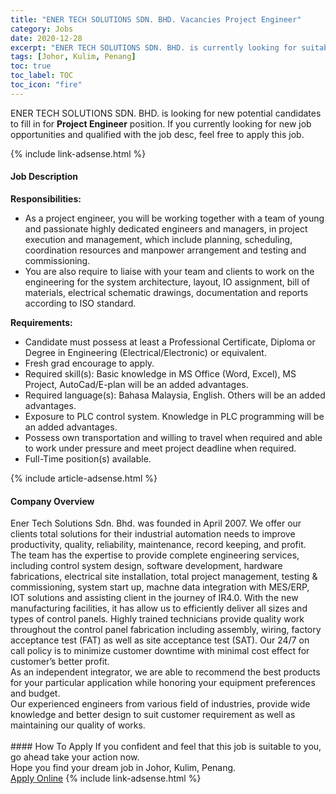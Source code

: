 ```yaml
---
title: "ENER TECH SOLUTIONS SDN. BHD. Vacancies Project Engineer" 
category: Jobs 
date: 2020-12-28 
excerpt: "ENER TECH SOLUTIONS SDN. BHD. is currently looking for suitable person to fill in the Project Engineer which positioned at Johor, Kulim, Penang" 
tags: [Johor, Kulim, Penang] 
toc: true 
toc_label: TOC 
toc_icon: "fire" 
--- 
```


<p>ENER TECH SOLUTIONS SDN. BHD. is looking for new potential candidates to fill in for <b>Project Engineer</b> position. If you currently looking for new job opportunities and qualified with the job desc, feel free to apply this job.
</p>{% include link-adsense.html %} 
<div><div><div><h4>Job Description</h4></div></div><div><div><span><div><p><strong>Responsibilities:</strong></p><ul><li>As a project engineer, you will be working together with a team of young and passionate highly dedicated engineers and managers, in project execution and management, which include planning, scheduling, coordination resources and manpower arrangement and testing and commissioning.</li><li>You are also require to liaise with your team and clients to work on the engineering for the system architecture, layout, IO assignment, bill of materials, electrical schematic drawings, documentation and reports according to ISO standard.</li></ul><p><strong>Requirements:</strong></p><ul><li>Candidate must possess at least a Professional Certificate, Diploma or Degree in Engineering (Electrical/Electronic) or equivalent.</li><li>Fresh grad encourage to apply.</li><li>Required skill(s): Basic knowledge in MS Office (Word, Excel), MS Project, AutoCad/E-plan will be an added advantages.</li><li>Required language(s): Bahasa Malaysia, English. Others will be an added advantages.</li><li>Exposure to PLC control system. Knowledge in PLC programming will be an added advantages.</li><li>Possess own transportation and willing to travel when required and able to work under pressure and meet project deadline when required.</li><li>Full-Time position(s) available.</li></ul></div></span></div></div></div> 
{% include article-adsense.html %} 
<div><div><div><h4>Company Overview</h4></div></div><div><div><span><div><div>Ener Tech Solutions Sdn. Bhd. was founded in April 2007. We offer our clients total solutions for their industrial automation needs to improve productivity, quality, reliability, maintenance, record keeping, and profit.</div>
<div>The team has the expertise to provide complete engineering services, including control system design, software development, hardware fabrications, electrical site installation, total project management, testing &amp; commissioning, system start up, machne data integration with MES/ERP, IOT solutions and assisting client in the journey of IR4.0. With the new manufacturing facilities, it has allow us to efficiently deliver all sizes and types of control panels. Highly trained technicians provide quality work throughout the control panel fabrication including assembly, wiring, factory acceptance test (FAT) as well as site acceptance test (SAT).&#160;Our 24/7 on call policy is to minimize customer downtime with minimal cost effect for customer&#8217;s better profit.&#160;</div>
<div>As an independent integrator, we are able to recommend the best products for your particular application while honoring your equipment preferences and budget.</div>
<div>Our experienced engineers from various field of industries, provide wide knowledge and better design to suit customer requirement as well as maintaining our quality of works.<br>
&#160;</div></div></span></div></div></div> 
#### How To Apply 
If you confident and feel that this job is suitable to you, go ahead take your action now. <br/> 
Hope you find your dream job in Johor, Kulim, Penang. <br/> 
<a href="https://www.jobstreet.com.my/en/job/project-engineer-4451343?jobId=jobstreet-my-job-4451343&sectionRank=12&token=0~001fbd9c-6e64-4e88-a2d0-369ccad8856b&fr=SRP%20View%20In%20New%20Ta" class="btn btn--info" target="_blank" rel="nofollow noopenner">Apply Online</a> 
{% include link-adsense.html %} 